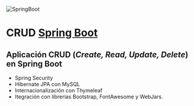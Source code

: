 ![SpringBoot](https://miro.medium.com/max/952/1*4ZPi1b_ca54pUE9xRB-IFQ.jpeg)

# CRUD [Spring Boot](https://spring.io/projects/spring-boot)

## Aplicación **CRUD** (*Create, Read, Update, Delete*) en Spring Boot

* Spring Security
* Hibernate JPA con MySQL 
* Internacionalización con Thymeleaf
* Itegración con librerias Bootstrap, FontAwesome y WebJars.
